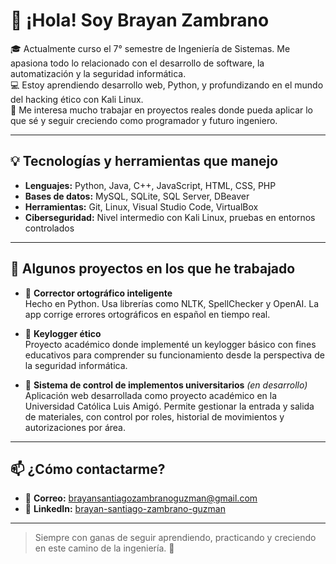 # 👋 ¡Hola! Soy Brayan Zambrano

🎓 Actualmente curso el 7° semestre de Ingeniería de Sistemas. Me apasiona todo lo relacionado con el desarrollo de software, la automatización y la seguridad informática.  
💻 Estoy aprendiendo desarrollo web, Python, y profundizando en el mundo del hacking ético con Kali Linux.  
🚀 Me interesa mucho trabajar en proyectos reales donde pueda aplicar lo que sé y seguir creciendo como programador y futuro ingeniero.

---

## 💡 Tecnologías y herramientas que manejo

- **Lenguajes:** Python, Java, C++, JavaScript, HTML, CSS, PHP  
- **Bases de datos:** MySQL, SQLite, SQL Server, DBeaver  
- **Herramientas:** Git, Linux, Visual Studio Code, VirtualBox  
- **Ciberseguridad:** Nivel intermedio con Kali Linux, pruebas en entornos controlados

---

## 📌 Algunos proyectos en los que he trabajado

- 🧠 **Corrector ortográfico inteligente**  
  Hecho en Python. Usa librerías como NLTK, SpellChecker y OpenAI. La app corrige errores ortográficos en español en tiempo real.

- 🔐 **Keylogger ético**  
  Proyecto académico donde implementé un keylogger básico con fines educativos para comprender su funcionamiento desde la perspectiva de la seguridad informática.

- 🧾 **Sistema de control de implementos universitarios** *(en desarrollo)*  
  Aplicación web desarrollada como proyecto académico en la Universidad Católica Luis Amigó. Permite gestionar la entrada y salida de materiales, con control por roles, historial de movimientos y autorizaciones por área.

---

## 📫 ¿Cómo contactarme?

- 📧 **Correo:** brayansantiagozambranoguzman@gmail.com  
- 🔗 **LinkedIn:** [brayan-santiago-zambrano-guzman](https://www.linkedin.com/in/brayan-santiago-zambrano-guzman-52348b250/)

---

> Siempre con ganas de seguir aprendiendo, practicando y creciendo en este camino de la ingeniería. 🚀



